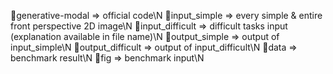 🚀generative-modal => official code\N
🚀input_simple => every simple & entire front perspective 2D image\N
🚀input_difficult => difficult tasks input (explanation available in file name)\N
🚀output_simple => output of input_simple\N
🚀output_difficult => output of input_difficult\N
🚀data => benchmark result\N
🚀fig => benchmark input\N
